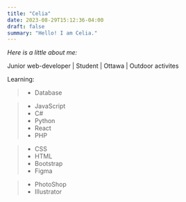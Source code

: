 ```yaml
---
title: "Celia"
date: 2023-08-29T15:12:36-04:00
draft: false
summary: "Hello! I am Celia."
---
```


*Here is a little about me:*

Junior web-developer | Student | Ottawa | Outdoor activites

Learning:
>- Database

>- JavaScript
>- C#
>- Python
>- React
>- PHP

>- CSS
>- HTML
>- Bootstrap
>- Figma

>- PhotoShop
>- Illustrator


